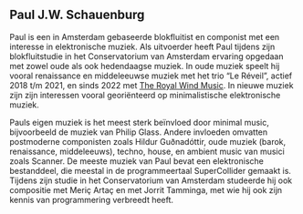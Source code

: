 ## Paul J.W. Schauenburg

Paul is een in Amsterdam gebaseerde blokfluitist en componist met een interesse in elektronische muziek. Als uitvoerder heeft Paul tijdens zijn blokfluitstudie in het Conservatorium van Amsterdam ervaring opgedaan met zowel oude als ook hedendaagse muziek. In oude muziek speelt hij vooral renaissance en middeleeuwse muziek met het trio “Le Réveil”, actief 2018 t/m 2021, en sinds 2022 met [The Royal Wind Music](https://www.royalwindmusic.org). In nieuwe muziek zijn zijn interessen vooral georiënteerd op minimalistische elektronische muziek.

<!-- Pauls eigen muziek is het meest sterk beïnvloed door minimal music, bijvoorbeeld de muziek van Philip Glass. Andere invloeden omvatten postmoderne componisten zoals Hildur Guðnadóttir, oude muziek (barok, renaissance, middeleeuws), techno, house, en ambient music van musici zoals Scanner. De meeste muziek van Paul bevat een elektronische bestanddeel, die meestal in de programmeertaal SuperCollider gemaakt is. Hij werkt er op dit moment aan, zijn kennis van computermuziek en programmering te verbreden, met de hulp van zijn compositiedocent Jorrit Tamminga. -->

Pauls eigen muziek is het meest sterk beïnvloed door minimal music, bijvoorbeeld de muziek van Philip Glass. Andere invloeden omvatten postmoderne componisten zoals Hildur Guðnadóttir, oude muziek (barok, renaissance, middeleeuws), techno, house, en ambient music van musici zoals Scanner. De meeste muziek van Paul bevat een elektronische bestanddeel, die meestal in de programmeertaal SuperCollider gemaakt is. Tijdens zijn studie in het Conservatorium van Amsterdam studeerde hij ook compositie met Meriç Artaç en met Jorrit Tamminga, met wie hij ook zijn kennis van programmering verbreedt heeft.
